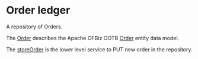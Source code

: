 # Order ledger
A repository of Orders. 

The [Order](Order.md) describes the Apache OFBiz OOTB [Order](/udm/intermediate/order.md) entity data model.

The [storeOrder](storeOrder.md) is the lower level service to PUT new order in the repository. 


